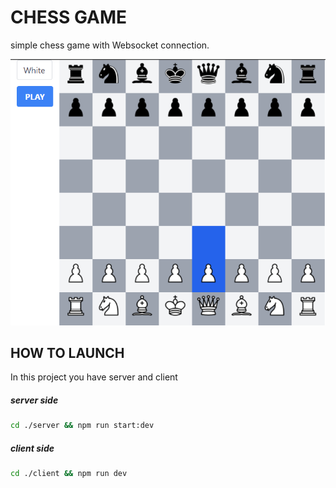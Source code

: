 # CHESS GAME

simple chess game with Websocket connection.

![alt text](https://github.com/rmingon/chess-game/blob/master/chess.PNG?raw=true "Exemple of my game")

## HOW TO LAUNCH

In this project you have server and client

##### server side
```bash
cd ./server && npm run start:dev
```

##### client side
```bash
cd ./client && npm run dev
```